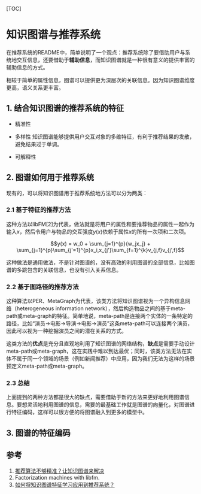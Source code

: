 [TOC]

# 知识图谱与推荐系统

在推荐系统的README中，简单说明了一个观点：推荐系统除了要借助用户与系统地交互信息，还要借助于**辅助信息**，而知识图谱就是一种很有意义的提供丰富的辅助信息的方式。

相较于简单的属性信息，图谱可以提供更为深层次的关联信息。因为知识图谱维度更高，语义关系更丰富。

## 1. 结合知识图谱的推荐系统的特征

- 精准性

- 多样性
  知识图谱能够提供用户交互对象的多维特征，有利于推荐结果的发散，避免结果过于单调。

- 可解释性

## 2. 图谱如何用于推荐系统

现有的，可以将知识图谱用于推荐系统地方法可以分为两类：

### 2.1 基于特征的推荐方法

这种方法以libFM[2]为代表，做法就是将用户的属性和要推荐物品的属性一起作为输入$x$，然后令用户与物品的交互强度$y(x)$依赖于属性$x$的所有一次项和二次项。

$$y(x) = w_0 + \sum_{j=1}^{p}{w_jx_j} + \sum_{j=1}^{p}\sum_{j'=1}^{p}x_i,x_{j'}\sum_{f=1}^{k}v_{j,f}v_{j',f}$$

这种做法是通用做法，不是针对图谱的，没有高效的利用图谱的全部信息，比如图谱的多跳包含的关联信息，也没有引入关系信息。

### 2.2 基于图路径的推荐方法

这种算法以PER、MetaGraph为代表，该类方法将知识图谱视为一个异构信息网络（heterogeneous information network），然后构造物品之间的基于meta-path或meta-graph的特征。简单地说，meta-path是连接两个实体的一条特定的路径，比如“演员->电影->导演->电影->演员”这条meta-path可以连接两个演员，因此可以视为一种挖掘演员之间的潜在关系的方式。

这类方法的**优点**是充分且直观地利用了知识图谱的网络结构，**缺点**是需要手动设计meta-path或meta-graph，这在实践中难以到达最优；同时，该类方法无法在实体不属于同一个领域的场景（例如新闻推荐）中应用，因为我们无法为这样的场景预定义meta-path或meta-graph。

### 2.3 总结

上面提到的两种方法都是很大的缺点，需要借助于新的方法来更好地利用图谱信息。要想灵活地利用图谱的信息，需要的最基础工作就是图谱的向量化，对图谱进行特征编码，这样可以很方便的将图谱融入到更多的模型中。

## 3. 图谱的特征编码

## 参考

1. [推荐算法不够精准？让知识图谱来解决](https://mp.weixin.qq.com/s/MG_SrExDkbd1vVGLex0-RA)
2. Factorization machines with libfm.
3. [如何将知识图谱特征学习应用到推荐系统？](https://mp.weixin.qq.com/s/QO34vyt3uBSKvnYSW0Kumg)
